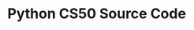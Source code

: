<!DOCTYPE html>
<html>
<body>
    <h1>Python CS50 Source Code</h1>
    <!-- Your source code and content can go here -->
</body>
</html>
